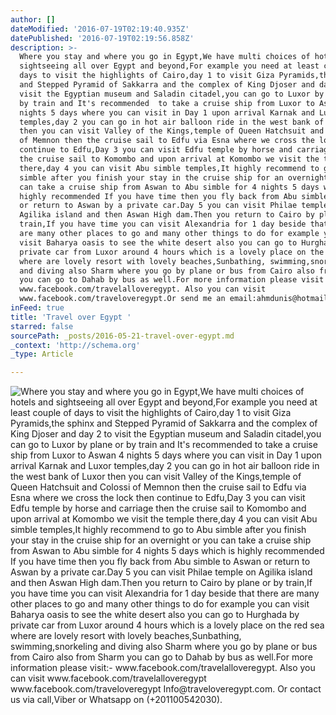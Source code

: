 ```yaml
---
author: []
dateModified: '2016-07-19T02:19:40.935Z'
datePublished: '2016-07-19T02:19:56.858Z'
description: >-
  Where you stay and where you go in Egypt,We have multi choices of hotels and
  sightseeing all over Egypt and beyond,For example you need at least couple of
  days to visit the highlights of Cairo,day 1 to visit Giza Pyramids,the sphinx
  and Stepped Pyramid of Sakkarra and the complex of King Djoser and day 2 to
  visit the Egyptian museum and Saladin citadel,you can go to Luxor by plane or
  by train and It's recommended  to take a cruise ship from Luxor to Aswan 4
  nights 5 days where you can visit in Day 1 upon arrival Karnak and Luxor
  temples,day 2 you can go in hot air balloon ride in the west bank of Luxor
  then you can visit Valley of the Kings,temple of Queen Hatchsuit and Colossi
  of Memnon then the cruise sail to Edfu via Esna where we cross the lock then
  continue to Edfu,Day 3 you can visit Edfu temple by horse and carriage then
  the cruise sail to Komombo and upon arrival at Komombo we visit the temple
  there,day 4 you can visit Abu simble temples,It highly recommend to go to Abu
  simble after you finish your stay in the cruise ship for an overnight or you
  can take a cruise ship from Aswan to Abu simble for 4 nights 5 days which is
  highly recommended If you have time then you fly back from Abu simble to Aswan
  or return to Aswan by a private car.Day 5 you can visit Philae temple on
  Agilika island and then Aswan High dam.Then you return to Cairo by plane or by
  train,If you have time you can visit Alexandria for 1 day beside that there
  are many other places to go and many other things to do for example you can
  visit Baharya oasis to see the white desert also you can go to Hurghada by
  private car from Luxor around 4 hours which is a lovely place on the red sea
  where are lovely resort with lovely beaches,Sunbathing, swimming,snorkeling
  and diving also Sharm where you go by plane or bus from Cairo also from Sharm
  you can go to Dahab by bus as well.For more information please visit
  www.facebook.com/travelalloveregypt. Also you can visit
  www.facebook.com/traveloveregypt.Or send me an email:ahmdunis@hotmail.com 
inFeed: true
title: 'Travel over Egypt '
starred: false
sourcePath: _posts/2016-05-21-travel-over-egypt.md
_context: 'http://schema.org'
_type: Article

---
```

![Where you stay and where you go in Egypt,We have multi choices of hotels and sightseeing all over Egypt and beyond,For example you need at least couple of days to visit the highlights of Cairo,day 1 to visit Giza Pyramids,the sphinx and Stepped Pyramid of Sakkarra and the complex of King Djoser and day 2 to visit the Egyptian museum and Saladin citadel,you can go to Luxor by plane or by train and It's recommended  to take a cruise ship from Luxor to Aswan 4 nights 5 days where you can visit in Day 1 upon arrival Karnak and Luxor temples,day 2 you can go in hot air balloon ride in the west bank of Luxor then you can visit Valley of the Kings,temple of Queen Hatchsuit and Colossi of Memnon then the cruise sail to Edfu via Esna where we cross the lock then continue to Edfu,Day 3 you can visit Edfu temple by horse and carriage then the cruise sail to Komombo and upon arrival at Komombo we visit the temple there,day 4 you can visit Abu simble temples,It highly recommend to go to Abu simble after you finish your stay in the cruise ship for an overnight or you can take a cruise ship from Aswan to Abu simble for 4 nights 5 days which is highly recommended If you have time then you fly back from Abu simble to Aswan or return to Aswan by a private car.Day 5 you can visit Philae temple on Agilika island and then Aswan High dam.Then you return to Cairo by plane or by train,If you have time you can visit Alexandria for 1 day beside that there are many other places to go and many other things to do for example you can visit Baharya oasis to see the white desert also you can go to Hurghada by private car from Luxor around 4 hours which is a lovely place on the red sea where are lovely resort with lovely beaches,Sunbathing, swimming,snorkeling and diving also Sharm where you go by plane or bus from Cairo also from Sharm you can go to Dahab by bus as well.For more information please visit:- www.facebook.com/travelalloveregypt. Also you can visit www.facebook.com/travelalloveregypt www.facebook.com/traveloveregypt Info@traveloveregypt.com. Or contact us via call,Viber or Whatsapp on (+201100542030). ](https://the-grid-user-content.s3-us-west-2.amazonaws.com/a3350531-9ab3-4dbc-9520-d6f56a4e8284.jpg)